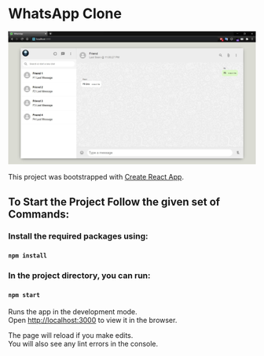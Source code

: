 # WhatsApp Clone

![WhatsApp Clone ScreenShot](/assets/whatsapp-clone-ss.jpg)

This project was bootstrapped with [Create React App](https://github.com/facebook/create-react-app).

## To Start the Project Follow the given set of Commands:

### Install the required packages using:

#### `npm install`

### In the project directory, you can run:

#### `npm start`

Runs the app in the development mode.<br />
Open [http://localhost:3000](http://localhost:3000) to view it in the browser.

The page will reload if you make edits.<br />
You will also see any lint errors in the console.
